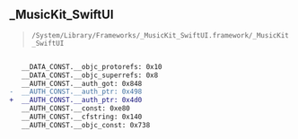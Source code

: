 ## _MusicKit_SwiftUI

> `/System/Library/Frameworks/_MusicKit_SwiftUI.framework/_MusicKit_SwiftUI`

```diff

   __DATA_CONST.__objc_protorefs: 0x10
   __DATA_CONST.__objc_superrefs: 0x8
   __AUTH_CONST.__auth_got: 0x848
-  __AUTH_CONST.__auth_ptr: 0x498
+  __AUTH_CONST.__auth_ptr: 0x4d0
   __AUTH_CONST.__const: 0xe80
   __AUTH_CONST.__cfstring: 0x140
   __AUTH_CONST.__objc_const: 0x738

```
